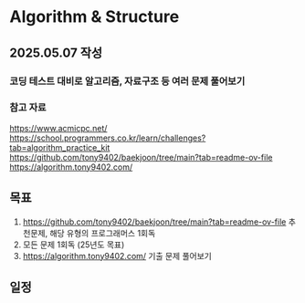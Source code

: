 # Algorithm & Structure

## 2025.05.07 작성

### 코딩 테스트 대비로 알고리즘, 자료구조 등 여러 문제 풀어보기

### 참고 자료
https://www.acmicpc.net/
<br>
https://school.programmers.co.kr/learn/challenges?tab=algorithm_practice_kit
<br>
https://github.com/tony9402/baekjoon/tree/main?tab=readme-ov-file
<br>
https://algorithm.tony9402.com/

## 목표
1. https://github.com/tony9402/baekjoon/tree/main?tab=readme-ov-file
추천문제, 해당 유형의 프로그래머스 1회독
2. 모든 문제 1회독 (25년도 목표)
3. https://algorithm.tony9402.com/ 기출 문제 풀어보기

## 일정
